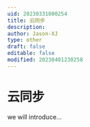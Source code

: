 ```yaml
---
uid: 20230331000254
title: 云同步
description: 
author: Jason-XJ
type: other
draft: false
editable: false
modified: 20230401230258
---
```


# 云同步

we will introduce...
